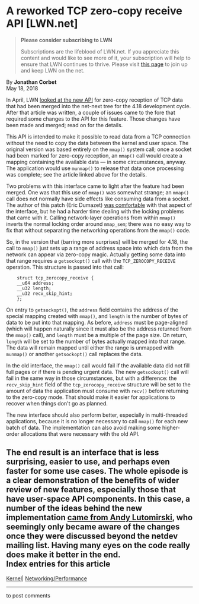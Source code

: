 # A reworked TCP zero-copy receive API [LWN.net]

> **Please consider subscribing to LWN**
> 
> Subscriptions are the lifeblood of LWN.net. If you appreciate this content and would like to see more of it, your subscription will help to ensure that LWN continues to thrive. Please visit [this page](/Promo/nst-nag1/subscribe) to join up and keep LWN on the net. 

By **Jonathan Corbet**  
May 18, 2018 

In April, LWN [looked at the new API](/Articles/752188/) for zero-copy reception of TCP data that had been merged into the net-next tree for the 4.18 development cycle. After that article was written, a couple of issues came to the fore that required some changes to the API for this feature. Those changes have been made and merged; read on for the details. 

This API is intended to make it possible to read data from a TCP connection without the need to copy the data between the kernel and user space. The original version was based entirely on the `mmap()` system call; once a socket had been marked for zero-copy reception, an `mmap()` call would create a mapping containing the available data — in some circumstances, anyway. The application would use `munmap()` to release that data once processing was complete; see the article linked above for the details. 

Two problems with this interface came to light after the feature had been merged. One was that this use of `mmap()` was somewhat strange; an `mmap()` call does not normally have side effects like consuming data from a socket. The author of this patch (Eric Dumazet) [was comfortable](/ml/netdev/633a84fd-ef6a-91a1-e45a-86d44ab2b9ac@gmail.com/) with that aspect of the interface, but he had a harder time dealing with the locking problems that came with it. Calling network-layer operations from within `mmap()` inverts the normal locking order around `mmap_sem`; there was no easy way to fix that without separating the networking operations from the `mmap()` code. 

So, in the version that (barring more surprises) will be merged for 4.18, the call to `mmap()` just sets up a range of address space into which data from the network can appear via zero-copy magic. Actually getting some data into that range requires a `getsockopt()` call with the `TCP_ZEROCOPY_RECEIVE` operation. This structure is passed into that call: 
    
    
        struct tcp_zerocopy_receive {
    	__u64 address;
    	__u32 length;
    	__u32 recv_skip_hint;
        };
    

On entry to `getsockopt()`, the `address` field contains the address of the special mapping created with `mmap()`, and `length` is the number of bytes of data to be put into that mapping. As before, `address` must be page-aligned (which will happen naturally since it must also be the address returned from the `mmap()` call), and `length` must be a multiple of the page size. On return, `length` will be set to the number of bytes actually mapped into that range. The data will remain mapped until either the range is unmapped with `munmap()` or another `getsockopt()` call replaces the data. 

In the old interface, the `mmap()` call would fail if the available data did not fill full pages or if there is pending urgent data. The new `getsockopt()` call will fail in the same way in those circumstances, but with a difference: the `recv_skip_hint` field of the `tcp_zerocopy_receive` structure will be set to the amount of data the application must consume with `recv()` before returning to the zero-copy mode. That should make it easier for applications to recover when things don't go as planned. 

The new interface should also perform better, especially in multi-threaded applications, because it is no longer necessary to call `mmap()` for each new batch of data. The implementation can also avoid making some higher-order allocations that were necessary with the old API. 

The end result is an interface that is less surprising, easier to use, and perhaps even faster for some use cases. The whole episode is a clear demonstration of the benefits of wider review of new features, especially those that have user-space API components. In this case, a number of the ideas behind the new implementation [came from Andy Lutomirski](/ml/linux-kernel/9ed6083f-d731-945c-dbcd-f977c5600b03@kernel.org/), who seemingly only became aware of the changes once they were discussed beyond the netdev mailing list. Having many eyes on the code really does make it better in the end.  
Index entries for this article  
---  
[Kernel](/Kernel/Index)| [Networking/Performance](/Kernel/Index#Networking-Performance)  
  


* * *

to post comments 
